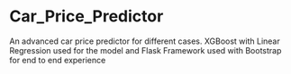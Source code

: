 # Car_Price_Predictor
An advanced car price predictor for different cases. XGBoost with Linear Regression used for the model and Flask Framework used with Bootstrap for end to end experience
